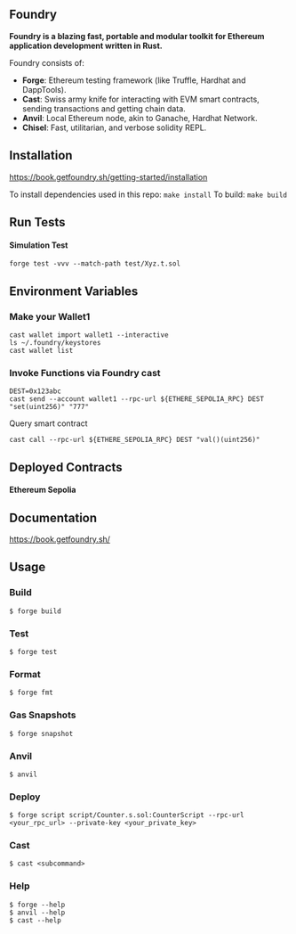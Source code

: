 ## Foundry

**Foundry is a blazing fast, portable and modular toolkit for Ethereum application development written in Rust.**

Foundry consists of:

-   **Forge**: Ethereum testing framework (like Truffle, Hardhat and DappTools).
-   **Cast**: Swiss army knife for interacting with EVM smart contracts, sending transactions and getting chain data.
-   **Anvil**: Local Ethereum node, akin to Ganache, Hardhat Network.
-   **Chisel**: Fast, utilitarian, and verbose solidity REPL.

## Installation
https://book.getfoundry.sh/getting-started/installation

To install dependencies used in this repo: `make install`
To build: `make build`

## Run Tests
#### Simulation Test
`forge test -vvv --match-path test/Xyz.t.sol`

## Environment Variables

### Make your Wallet1
```shell
cast wallet import wallet1 --interactive
ls ~/.foundry/keystores
cast wallet list
```

### Invoke Functions via Foundry cast
```shell
DEST=0x123abc
cast send --account wallet1 --rpc-url ${ETHERE_SEPOLIA_RPC} DEST "set(uint256)" "777"
```

Query smart contract
```shell
cast call --rpc-url ${ETHERE_SEPOLIA_RPC} DEST "val()(uint256)"
```

## Deployed Contracts
#### Ethereum Sepolia

## Documentation

https://book.getfoundry.sh/

## Usage

### Build

```shell
$ forge build
```

### Test

```shell
$ forge test
```

### Format

```shell
$ forge fmt
```

### Gas Snapshots

```shell
$ forge snapshot
```

### Anvil

```shell
$ anvil
```

### Deploy

```shell
$ forge script script/Counter.s.sol:CounterScript --rpc-url <your_rpc_url> --private-key <your_private_key>
```

### Cast

```shell
$ cast <subcommand>
```

### Help

```shell
$ forge --help
$ anvil --help
$ cast --help
```
